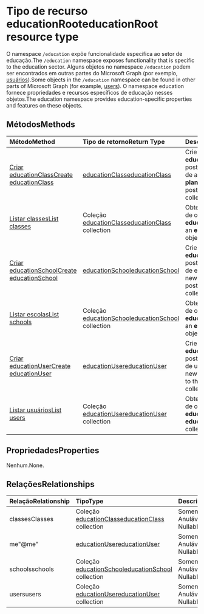 # <a name="educationroot-resource-type"></a><span data-ttu-id="e443f-101">Tipo de recurso educationRoot</span><span class="sxs-lookup"><span data-stu-id="e443f-101">educationRoot resource type</span></span>

<span data-ttu-id="e443f-102">O namespace `/education` expõe funcionalidade específica ao setor de educação.</span><span class="sxs-lookup"><span data-stu-id="e443f-102">The `/education` namespace exposes functionality that is specific to the education sector.</span></span> <span data-ttu-id="e443f-103">Alguns objetos no namespace `/education` podem ser encontrados em outras partes do Microsoft Graph (por exemplo, [usuários](user.md)).</span><span class="sxs-lookup"><span data-stu-id="e443f-103">Some objects in the `/education` namespace can be found in other parts of Microsoft Graph (for example, [users](user.md)).</span></span> <span data-ttu-id="e443f-104">O namespace education fornece propriedades e recursos específicos de educação nesses objetos.</span><span class="sxs-lookup"><span data-stu-id="e443f-104">The education namespace provides education-specific properties and features on these objects.</span></span>

## <a name="methods"></a><span data-ttu-id="e443f-105">Métodos</span><span class="sxs-lookup"><span data-stu-id="e443f-105">Methods</span></span>

| <span data-ttu-id="e443f-106">Método</span><span class="sxs-lookup"><span data-stu-id="e443f-106">Method</span></span>           | <span data-ttu-id="e443f-107">Tipo de retorno</span><span class="sxs-lookup"><span data-stu-id="e443f-107">Return Type</span></span>    |<span data-ttu-id="e443f-108">Descrição</span><span class="sxs-lookup"><span data-stu-id="e443f-108">Description</span></span>|
|:---------------|:--------|:----------|
|[<span data-ttu-id="e443f-109">Criar educationClass</span><span class="sxs-lookup"><span data-stu-id="e443f-109">Create educationClass</span></span>](../api/educationroot_post_classes.md) |[<span data-ttu-id="e443f-110">educationClass</span><span class="sxs-lookup"><span data-stu-id="e443f-110">educationClass</span></span>](educationclass.md)| <span data-ttu-id="e443f-111">Crie uma nova **educationClass** postando na coleção de aulas.</span><span class="sxs-lookup"><span data-stu-id="e443f-111">Create a new **plannerTask** by posting to the tasks collection.</span></span>|
|[<span data-ttu-id="e443f-112">Listar classes</span><span class="sxs-lookup"><span data-stu-id="e443f-112">List classes</span></span>](../api/educationroot_list_classes.md) |<span data-ttu-id="e443f-113">Coleção [educationClass](educationclass.md)</span><span class="sxs-lookup"><span data-stu-id="e443f-113">[educationClass](educationclass.md) collection</span></span>| <span data-ttu-id="e443f-114">Obtenha uma coleção de objetos **educationClass**.</span><span class="sxs-lookup"><span data-stu-id="e443f-114">Get an **educationClass** object collection.</span></span>|
|[<span data-ttu-id="e443f-115">Criar educationSchool</span><span class="sxs-lookup"><span data-stu-id="e443f-115">Create educationSchool</span></span>](../api/educationroot_post_schools.md) |[<span data-ttu-id="e443f-116">educationSchool</span><span class="sxs-lookup"><span data-stu-id="e443f-116">educationSchool</span></span>](educationschool.md)| <span data-ttu-id="e443f-117">Crie uma nova **educationSchool** postando na coleção de escolas.</span><span class="sxs-lookup"><span data-stu-id="e443f-117">Create a new **plannerTask** by posting to the tasks collection.</span></span>|
|[<span data-ttu-id="e443f-118">Listar escolas</span><span class="sxs-lookup"><span data-stu-id="e443f-118">List schools</span></span>](../api/educationroot_list_schools.md) |<span data-ttu-id="e443f-119">Coleção [educationSchool](educationschool.md)</span><span class="sxs-lookup"><span data-stu-id="e443f-119">[educationSchool](educationschool.md) collection</span></span>| <span data-ttu-id="e443f-120">Obtenha uma coleção de objetos **educationSchool**.</span><span class="sxs-lookup"><span data-stu-id="e443f-120">Get an **educationSchool** object collection.</span></span>|
|[<span data-ttu-id="e443f-121">Criar educationUser</span><span class="sxs-lookup"><span data-stu-id="e443f-121">Create educationUser</span></span>](../api/educationroot_post_users.md) |[<span data-ttu-id="e443f-122">educationUser</span><span class="sxs-lookup"><span data-stu-id="e443f-122">educationUser</span></span>](educationuser.md)| <span data-ttu-id="e443f-123">Crie um novo **educationUser** postando na coleção de usuários.</span><span class="sxs-lookup"><span data-stu-id="e443f-123">Create a new user by posting to the users collection.</span></span>|
|[<span data-ttu-id="e443f-124">Listar usuários</span><span class="sxs-lookup"><span data-stu-id="e443f-124">List users</span></span>](../api/educationroot_list_users.md) |<span data-ttu-id="e443f-125">Coleção [educationUser](educationuser.md)</span><span class="sxs-lookup"><span data-stu-id="e443f-125">[educationUser](educationuser.md) collection</span></span>| <span data-ttu-id="e443f-126">Obtenha uma coleção de objetos **educationUser**.</span><span class="sxs-lookup"><span data-stu-id="e443f-126">Get an **educationUser** object collection.</span></span>|

## <a name="properties"></a><span data-ttu-id="e443f-127">Propriedades</span><span class="sxs-lookup"><span data-stu-id="e443f-127">Properties</span></span>
<span data-ttu-id="e443f-128">Nenhum.</span><span class="sxs-lookup"><span data-stu-id="e443f-128">None.</span></span>

## <a name="relationships"></a><span data-ttu-id="e443f-129">Relações</span><span class="sxs-lookup"><span data-stu-id="e443f-129">Relationships</span></span>
| <span data-ttu-id="e443f-130">Relação</span><span class="sxs-lookup"><span data-stu-id="e443f-130">Relationship</span></span> | <span data-ttu-id="e443f-131">Tipo</span><span class="sxs-lookup"><span data-stu-id="e443f-131">Type</span></span>   |<span data-ttu-id="e443f-132">Descrição</span><span class="sxs-lookup"><span data-stu-id="e443f-132">Description</span></span>|
|:---------------|:--------|:----------|
|<span data-ttu-id="e443f-133">classes</span><span class="sxs-lookup"><span data-stu-id="e443f-133">Classes</span></span>|<span data-ttu-id="e443f-134">Coleção [educationClass](educationclass.md)</span><span class="sxs-lookup"><span data-stu-id="e443f-134">[educationClass](educationclass.md) collection</span></span>| <span data-ttu-id="e443f-p102">Somente leitura. Anulável.</span><span class="sxs-lookup"><span data-stu-id="e443f-p102">Read-only. Nullable.</span></span>|
|<span data-ttu-id="e443f-137">me</span><span class="sxs-lookup"><span data-stu-id="e443f-137">"@me"</span></span>|[<span data-ttu-id="e443f-138">educationUser</span><span class="sxs-lookup"><span data-stu-id="e443f-138">educationUser</span></span>](educationuser.md)| <span data-ttu-id="e443f-p103">Somente leitura. Anulável.</span><span class="sxs-lookup"><span data-stu-id="e443f-p103">Read-only. Nullable.</span></span>|
|<span data-ttu-id="e443f-141">schools</span><span class="sxs-lookup"><span data-stu-id="e443f-141">schools</span></span>|<span data-ttu-id="e443f-142">Coleção [educationSchool](educationschool.md)</span><span class="sxs-lookup"><span data-stu-id="e443f-142">[educationSchool](educationschool.md) collection</span></span>| <span data-ttu-id="e443f-p104">Somente leitura. Anulável.</span><span class="sxs-lookup"><span data-stu-id="e443f-p104">Read-only. Nullable.</span></span>|
|<span data-ttu-id="e443f-145">users</span><span class="sxs-lookup"><span data-stu-id="e443f-145">users</span></span>|<span data-ttu-id="e443f-146">Coleção [educationUser](educationuser.md)</span><span class="sxs-lookup"><span data-stu-id="e443f-146">[educationUser](educationuser.md) collection</span></span>| <span data-ttu-id="e443f-p105">Somente leitura. Anulável.</span><span class="sxs-lookup"><span data-stu-id="e443f-p105">Read-only. Nullable.</span></span>|

<!-- uuid: 8fcb5dbc-d5aa-4681-8e31-b001d5168d79
2015-10-25 14:57:30 UTC -->
<!-- {
  "type": "#page.annotation",
  "description": "educationRoot resource",
  "keywords": "",
  "section": "documentation",
  "tocPath": ""
}-->
